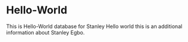 # Hello-World
This is Hello-World database for Stanley
Hello world this is an additional information about Stanley Egbo. 
